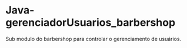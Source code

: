 # Java-gerenciadorUsuarios_barbershop
Sub modulo do barbershop para controlar o gerenciamento de usuários. 
